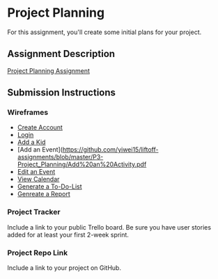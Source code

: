 # Project Planning
For this assignment, you'll create some initial plans for your project.

## Assignment Description
[Project Planning Assignment](https://education.launchcode.org/liftoff/modules/assignments/project-planning)

## Submission Instructions

### Wireframes

- [Create Account](./Registration.pdf)
- [Login](./Login.pdf)
- [Add a Kid](https://github.com/yiwei15/liftoff-assignments/blob/master/P3-Project_Planning/Add%20a%20kid.pdf)
- [Add an Event](https://github.com/yiwei15/liftoff-assignments/blob/master/P3-Project_Planning/Add%20an%20Activity.pdf
- [Edit an Event](https://github.com/yiwei15/liftoff-assignments/blob/master/P3-Project_Planning/Edit%20an%20Event.pdf)
- [View Calendar](https://github.com/yiwei15/liftoff-assignments/blob/master/P3-Project_Planning/View%20Calendar.pdf)
- [Generate a To-Do-List](https://github.com/yiwei15/liftoff-assignments/blob/master/P3-Project_Planning/Generate%20a%20to-do-list.pdf)
- [Genreate a Report](https://github.com/yiwei15/liftoff-assignments/blob/master/P3-Project_Planning/Generate%20a%20Report.pdf)

### Project Tracker

Include a link to your public Trello board. Be sure you have user stories added for at least your first 2-week sprint.

### Project Repo Link

Include a link to your project on GitHub.
